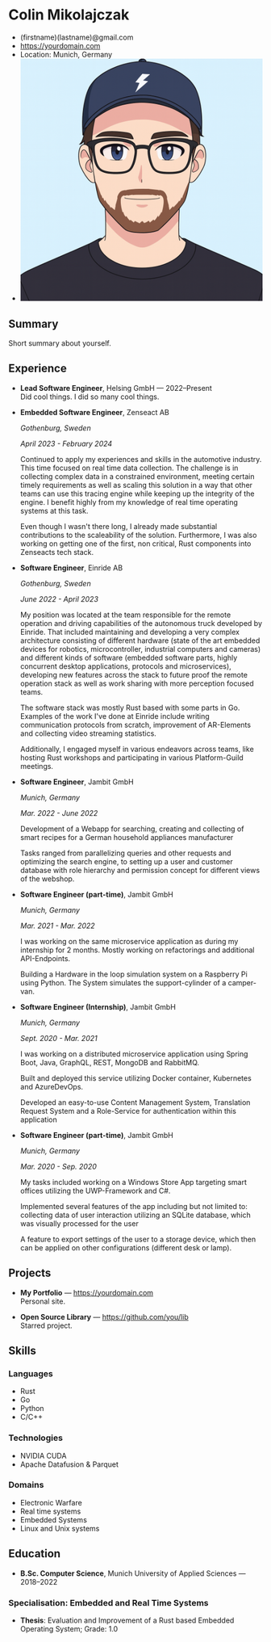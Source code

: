 # Colin Mikolajczak
- (firstname)(lastname)@gmail.com
- https://yourdomain.com
- Location: Munich, Germany
- ![Me](assets/avatar.jpg)

## Summary
Short summary about yourself.

## Experience
- **Lead Software Engineer**, Helsing GmbH — 2022–Present  
  Did cool things.
  I did so many cool things.

- **Embedded Software Engineer**, Zenseact AB

    _Gothenburg, Sweden_

    _April 2023 - February 2024_

    Continued to apply my experiences and skills in the automotive industry. This time focused on real time data collection. The challenge is in collecting complex data in a constrained environment, meeting certain timely requirements as well as scaling this solution in a way that other teams can use this tracing engine while keeping up the integrity of the engine. I benefit highly from my knowledge of real time operating systems at this task.

    Even though I wasn't there long, I already made substantial contributions to the scaleability of the solution. 
    Furthermore, I was also working on getting one of the first, non critical, Rust components into Zenseacts tech stack.

- **Software Engineer**, Einride AB

    _Gothenburg, Sweden_

    _June 2022 - April 2023_

    My position was located at the team responsible for the remote operation and driving capabilities of the autonomous truck developed by Einride. That included maintaining and developing a very complex architecture consisting of different hardware (state of the art embedded devices for robotics, microcontroller, industrial computers and cameras) and different kinds of software (embedded software parts, highly concurrent desktop applications, protocols and microservices), developing new features across the stack to future proof the remote operation stack as well as work sharing with more perception focused teams.

    The software stack was mostly Rust based with some parts in Go. Examples of the work I've done at Einride include writing communication protocols from scratch, improvement of AR-Elements and collecting video streaming statistics.

    Additionally, I engaged myself in various endeavors across teams, like hosting Rust workshops and participating in various Platform-Guild meetings.

- **Software Engineer**, Jambit GmbH

    _Munich, Germany_

    _Mar. 2022 - June 2022_

    Development of a Webapp for searching, creating and collecting of smart recipes for a German household appliances manufacturer
    
    Tasks ranged from parallelizing queries and other requests and optimizing the search engine, to setting up a user and customer database with role hierarchy and permission concept for different views of the webshop.

- **Software Engineer (part-time)**, Jambit GmbH

    _Munich, Germany_

    _Mar. 2021 - Mar. 2022_

    I was working on the same microservice application as during my internship for 2 months. Mostly working on refactorings and additional API-Endpoints.

    Building a Hardware in the loop simulation system on a Raspberry Pi using Python. The System simulates the support-cylinder of a camper-van.

- **Software Engineer (Internship)**, Jambit GmbH

    _Munich, Germany_

    _Sept. 2020 - Mar. 2021_

    I was working on a distributed microservice application using Spring Boot, Java, GraphQL, REST, MongoDB and RabbitMQ.

    Built and deployed this service utilizing Docker container, Kubernetes and  AzureDevOps.

    Developed an easy-to-use Content Management System, Translation Request System and a Role-Service for authentication within this application

- **Software Engineer (part-time)**, Jambit GmbH

    _Munich, Germany_

    _Mar. 2020 - Sep. 2020_

    My tasks included working on a Windows Store App targeting smart offices utilizing the UWP-Framework and C\#.

    Implemented several features of the app including but not limited to: collecting data of user interaction utilizing an SQLite database, which was visually processed for the user

    A feature to export settings of the user to a storage device, which then can be applied on other configurations (different desk or lamp).

## Projects
- **My Portfolio** — https://yourdomain.com  
  Personal site.

- **Open Source Library** — https://github.com/you/lib  
  Starred project.

## Skills

### Languages
- Rust
- Go
- Python
- C/C++

### Technologies
- NVIDIA CUDA
- Apache Datafusion & Parquet


### Domains
- Electronic Warfare
- Real time systems
- Embedded Systems
- Linux and Unix systems

## Education
- **B.Sc. Computer Science**, Munich University of Applied Sciences — 2018–2022
### Specialisation: Embedded and Real Time Systems
- **Thesis**: Evaluation and Improvement of a Rust based Embedded Operating System; Grade: 1.0

